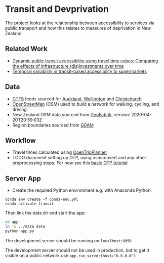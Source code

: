 # Transit and Devprivation

The project looks at the relationship between accessibility to services via public transport and how this relates to measures of deprivation in New Zealand

## Related Work

* [Dynamic public transit accessibility using travel time cubes: Comparing the effects of infrastructure (dis)investments over time](https://dx.doi.org/10.1016/j.compenvurbsys.2016.10.005)
* [Temporal variability in transit-based accessibility to supermarkets](http://dx.doi.org/10.1016/j.apgeog.2014.06.012)

## Data

* [GTFS](https://developers.google.com/transit/gtfs/reference) feeds sourced for [Auckland](https://cdn01.at.govt.nz/data/gtfs.zip), [Wellington](https://www.metlink.org.nz/assets/Google_Transit/google-transit.zip) and [Christchurch](http://data.ecan.govt.nz/Catalogue/Agreement?AgreementFile=AgreementPT.htm&AgreementRequirements=UserDetails&AgreementType=AgreementPT)
* [OpenStreetMap](https://www.openstreetmap.org/) (OSM) used to build a network for walking, cycling, and driving
* New Zealand OSM data sourced from [GeoFabrik](https://download.geofabrik.de/australia-oceania/new-zealand.html), version: 2020-04-20T20:59:03Z
* Region boundaries sourced from [GDAM](https://gadm.org/)

## Workflow

* Travel times calculated using [OpenTripPlanner](http://docs.opentripplanner.org/en/latest/Basic-Tutorial/)
* TODO document setting up OTP, using osmconvert and any other preprocessing steps. For now see this [basic OTP tutorial](http://docs.opentripplanner.org/en/latest/Basic-Tutorial/)

## Server App

* Create the required Python environment e.g. with Anaconda Python: 
```
conda env create -f conda-env.yml
conda activate transit
```
Then link the data dir and start the app:
```bash
cd app
ln -s ../data data
python app.py
```
The development server should be running on `localhost:8050`

The development server should not be used in production, but to get it visible on a public network use `app.run_server(host="0.0.0.0")`